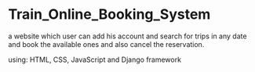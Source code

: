 # Train_Online_Booking_System
a website which user can add his account and search for trips in any date and book the available ones and also cancel the
reservation.

using: HTML, CSS, JavaScript and Django framework
